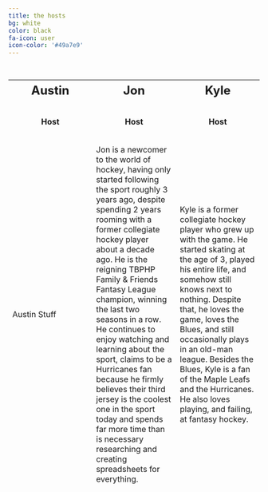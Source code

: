 ```yaml
---
title: the hosts
bg: white
color: black
fa-icon: user
icon-color: '#49a7e9'
---
```


<style>
  table {
    border-collapse:separate;
    border-spacing: 0 30px;
  }
  th {
    width: 33%;
    font-weight: bold;
    font-size: 150%;
  }
  
  td.host {
    text-align: center;
    font-weight: bold;
  }
</style>

<table>
  <tr>
  <th>Austin</th>
  <th>Jon</th>
  <th>Kyle</th>
  </tr>
  
  <tr>
  <td class="host">Host</td>  
  <td class="host">Host</td>  
  <td class="host">Host</td>
  </tr>
  
  <tr>
  <td>Austin Stuff</td>
  <td>Jon is a newcomer to the world of hockey, having only started following the sport roughly 3 years ago, despite spending 2 years rooming with a former collegiate hockey player about a decade ago. He is the reigning TBPHP Family & Friends Fantasy League champion, winning the last two seasons in a row. He continues to enjoy watching and learning about the sport, claims to be a Hurricanes fan because he firmly believes their third jersey is the coolest one in the sport today and spends far more time than is necessary researching and creating spreadsheets for everything.</td>
  <td>Kyle is a former collegiate hockey player who grew up with the game. He started skating at the age of 3, played his entire life, and somehow still knows next to nothing. Despite that, he loves the game, loves the Blues, and still occasionally plays in an old-man league. Besides the Blues, Kyle is a fan of the Maple Leafs and the Hurricanes. He also loves playing, and failing, at fantasy hockey.</td>
  </tr>
</table>
